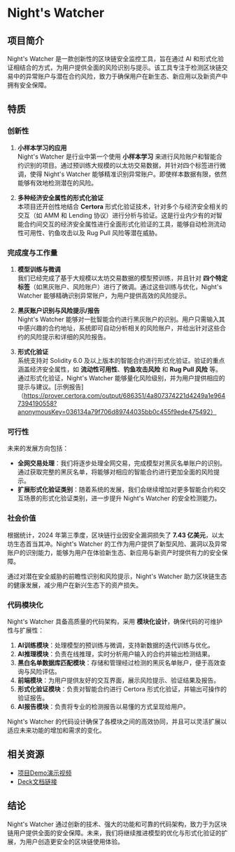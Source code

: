 # Night's Watcher

## 项目简介

Night's Watcher 是一款创新性的区块链安全监控工具，旨在通过 AI 和形式化验证相结合的方式，为用户提供全面的风险识别与提示。该工具专注于检测区块链交易中的异常账户与潜在合约风险，致力于确保用户在新生态、新应用以及新资产中拥有安全保障。

## 特质

### 创新性

1. **小样本学习的应用**  
   Night's Watcher 是行业中第一个使用 **小样本学习** 来进行风险账户和智能合约识别的项目。通过预训练大规模的以太坊交易数据，并针对四个标签进行微调，使得 Night's Watcher 能够精准识别异常账户。即使样本数据有限，依然能够有效地检测潜在的风险。

2. **多种经济安全属性的形式化验证**  
   本项目还开创性地结合 **Certora** 形式化验证技术，针对多个与经济安全相关的交互（如 AMM 和 Lending 协议）进行分析与验证。这是行业内少有的对智能合约间交互的经济安全属性进行全面形式化验证的工具，能够自动检测流动性可用性、钓鱼攻击以及 Rug Pull 风险等潜在威胁。

### 完成度与工作量

1. **模型训练与微调**  
   我们已经完成了基于大规模以太坊交易数据的模型预训练，并且针对 **四个特定标签**（如黑灰账户、风险账户）进行了微调。通过这些训练与优化，Night's Watcher 能够精确识别异常账户，为用户提供高效的风险提示。

2. **黑灰账户识别与风险提示/报告**  
   Night's Watcher 能够对一批智能合约进行黑灰账户的识别。用户只需输入其中感兴趣的合约地址，系统即可自动分析相关的风险账户，并给出针对这些合约的风险提示和详细的风险报告。

3. **形式化验证**  
   系统支持对 Solidity 6.0 及以上版本的智能合约进行形式化验证。验证的重点涵盖经济安全属性，如 **流动性可用性**、**钓鱼攻击风险** 和 **Rug Pull 风险** 等。通过形式化验证，Night's Watcher 能够量化风险级别，并为用户提供相应的提示与建议。[示例报告]（https://prover.certora.com/output/686351/4a807374221d4249a1e9647394190558?anonymousKey=036134a79f706d89744035bb0c455f9ede475492）

### 可行性

未来的发展方向包括：

- **全网交易处理**：我们将逐步处理全网交易，完成模型对黑灰名单账户的识别。通过获取完整的黑灰名单，将能够对相应的智能合约进行更加全面的风险提示。
- **扩展形式化验证类别**：随着系统的发展，我们会继续增加对更多智能合约和交互场景的形式化验证类别，进一步提升 Night's Watcher 的安全检测能力。

### 社会价值

根据统计，2024 年第三季度，区块链行业因安全漏洞损失了 **7.43 亿美元**，以太坊生态首当其冲。Night's Watcher 的工作为用户提供了新型风险、漏洞以及异常账户的识别能力，能够为用户在体验新生态、新应用与新资产时提供有力的安全保障。

通过对潜在安全威胁的前瞻性识别和风险提示，Night's Watcher 助力区块链生态的健康发展，减少用户在新兴生态下的资产损失。

### 代码模块化

Night's Watcher 具备高质量的代码架构，采用 **模块化设计**，确保代码的可维护性与扩展性：

1. **AI训练模块**：处理模型的预训练与微调，支持新数据的迭代训练与优化。
2. **AI推理模块**：负责在线推理，实时分析用户输入的合约并输出检测结果。
3. **黑白名单数据库匹配模块**：存储和管理经过检测的黑灰名单账户，便于高效查询与风险评估。
4. **前端模块**：为用户提供友好的交互界面，展示风险提示、验证结果及报告。
5. **形式化验证模块**：负责对智能合约进行 Certora 形式化验证，并输出可操作的验证报告。
6. **AI报告模块**：负责将专业的检测报告以易懂的方式呈现给用户。

Night's Watcher 的代码设计确保了各模块之间的高效协同，并且可以灵活扩展以适应未来功能的增加和需求的变化。

## 相关资源

- [项目Demo演示视频](https://youtu.be/5TiWl-mb92c)
- [Deck文档链接](https://gamma.app/docs/Nights-Watcher--ibfd3i7w5v71nv8)

## 结论

Night's Watcher 通过创新的技术、强大的功能和可靠的代码架构，致力于为区块链用户提供全面的安全保障。未来，我们将继续推进模型的优化与形式化验证的扩展，为用户创造更安全的区块链使用体验。
